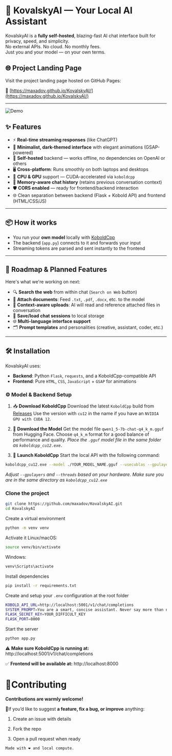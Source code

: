 # 🧠 KovalskyAI — Your Local AI Assistant

KovalskyAI is a **fully self-hosted**, blazing-fast AI chat interface built for privacy, speed, and simplicity.  
No external APIs. No cloud. No monthly fees.  
Just you and your model — on your own terms.

## 🌐 Project Landing Page

Visit the project landing page hosted on GitHub Pages:

🔗 [https://maxadov.github.io/KovalskyAI/](https://maxadov.github.io/KovalskyAI/)


---

![Demo](https://i.imgur.com/HECHphb.gif)

## ✨ Features

- ⚡ **Real-time streaming responses** (like ChatGPT)  
- 🎨 **Minimalist, dark-themed interface** with elegant animations (GSAP-powered)  
- 🧱 **Self-hosted** backend — works offline, no dependencies on OpenAI or others  
- 🖥️ **Cross-platform**: Runs smoothly on both laptops and desktops  
- 🔁 **CPU & GPU** support — CUDA-accelerated via `koboldcpp`  
- 💬 **Memory-aware chat history** (retains previous conversation context)  
- 🛡️ **CORS enabled** — ready for frontend/backend interaction  
- 🌐 Clean separation between backend (Flask + Kobold API) and frontend (HTML/CSS/JS)  

---

## 📦 How it works

- You run your **own model** locally with [KoboldCpp](https://github.com/LostRuins/koboldcpp)  
- The backend (`app.py`) connects to it and forwards your input  
- Streaming tokens are parsed and sent instantly to the frontend  

---

## 🚧 Roadmap & Planned Features

Here's what we're working on next:

- 🔍 **Search the web** from within chat (`Search on Web` button)  
- 📎 **Attach documents**: Feed `.txt`, `.pdf`, `.docx`, etc. to the model  
- 🧠 **Context-aware uploads**: AI will read and reference attached files in conversation  
- 💾 **Save/load chat sessions** to local storage  
- 🌐 **Multi-language interface support**  
- 🗂️ **Prompt templates** and personalities (creative, assistant, coder, etc.)  

---

## 🛠️ Installation

KovalskyAI uses:

- **Backend**: Python `Flask`, `requests`, and a KoboldCpp-compatible API  
- **Frontend**: Pure `HTML`, `CSS`, `JavaScript` + `GSAP` for animations

### ⚙️ Model & Backend Setup
1. 📥 **Download KoboldCpp**
Download the latest `KoboldCpp` build from [Releases](https://github.com/LostRuins/koboldcpp/releases)
Use the version with `cu12` in the name if you have an `NVIDIA GPU with CUDA 12`.  

2. 🤖 **Download the Model**
Get the model file `qwen1_5-7b-chat-q4_k_m.gguf` from Hugging Face.
Choose `q4_k_m` format for a good balance of performance and quality.
_Place the `.gguf` model file in the same folder as `koboldcpp_cu12.exe.`_  


3. 🚀 **Launch KoboldCpp**
Start the local API with the following command:
```bash
koboldcpp_cu12.exe --model ./YOUR_MODEL_NAME.gguf --usecublas --gpulayers 33 --threads 8 --port 5001
```
_Adjust `--gpulayers` and `--threads` based on your hardware._
_Make sure you are in the same directory as `koboldcpp_cu12.exe`_

### Clone the project

```bash
git clone https://github.com/maxadov/KovalskyAI.git
cd KovalskyAI
```

Create a virtual environment
```bash
python -m venv venv
```

Activate it
Linux/macOS:
```bash
source venv/bin/activate
```
Windows:
```bash
venv\Scripts\activate
```


Install dependencies
```bash
pip install -r requirements.txt
```


Create and setup your `.env` configuration at the root folder
```bash
KOBOLD_API_URL=http://localhost:5001/v1/chat/completions
SYSTEM_PROMPT=You are a smart, concise assistant. Never say more than needed. Answer clearly and directly, like a human who values brevity. Avoid fluff and unnecessary details.
FLASK_SECRET_KEY=YOUR_DIFFICULT_KEY
FLASK_PORT=8000
```

Start the server
```bash
python app.py
```
⚠️ **Make sure KoboldCpp is running at:**
http://localhost:5001/v1/chat/completions

✅ **Frontend will be available at:**
http://localhost:8000  


# 🤝Contributing
**Contributions are warmly welcome!**

🔧If you’d like to suggest **a feature, fix a bug, or improve** anything:

1. Create an issue with details

2. Fork the repo

3. Open a pull request when ready  

`Made with ❤️ and local compute.`

